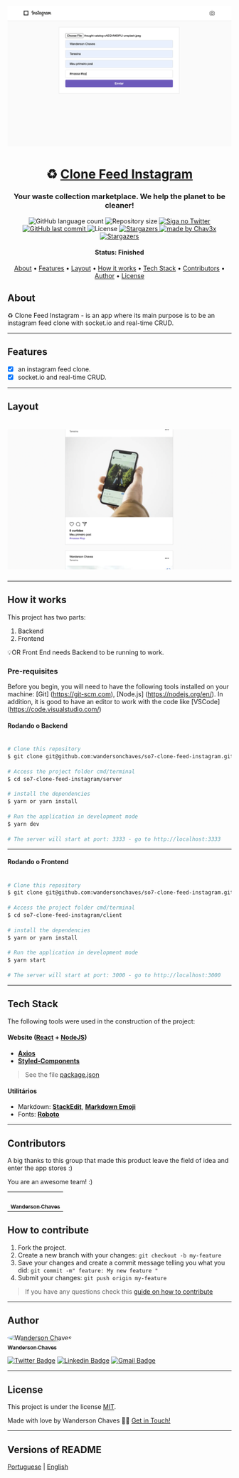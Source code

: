 <h1 align="center">
    <img alt="Clone Feed Instagram" title="#Clone Feed Instagram" src="./assets/banner.png" />
</h1>

<h1 align="center">
   ♻️ <a href="#"> Clone Feed Instagram </a>
</h1>

<h3 align="center">
    Your waste collection marketplace. We help the planet to be cleaner!
</h3>

<p align="center">
  <img alt="GitHub language count" src="https://img.shields.io/github/languages/count/wandersonchaves/so7-clone-feed-instagram?color=%2304D361">

  <img alt="Repository size" src="https://img.shields.io/github/repo-size/wandersonchaves/so7-clone-feed-instagram">

  <a href="https://www.twitter.com/wandchavesbr/">
    <img alt="Siga no Twitter" src="https://img.shields.io/twitter/url?url=https%3A%2F%2Fgithub.com%wandchavesbr">
  </a>
  
  <a href="https://github.com/wandersonchaves/so7-clone-feed-instagram/commits/master">
    <img alt="GitHub last commit" src="https://img.shields.io/github/last-commit/wandersonchaves/so7-clone-feed-instagram">
  </a>
    
   <img alt="License" src="https://img.shields.io/badge/license-MIT-brightgreen">
   <a href="https://github.com/wandersonchaves/so7-clone-feed-instagram/stargazers">
    <img alt="Stargazers" src="https://img.shields.io/github/stars/wandersonchaves/so7-clone-feed-instagram?style=social">
  </a>

  <a href="https://chav3x.com.br">
    <img alt="made by Chav3x" src="https://img.shields.io/badge/made%20by-Chav3x-%237519C1">
  </a>
  
  <a href="https://blog.chav3x.com.br/">
    <img alt="Stargazers" src="https://img.shields.io/badge/Blog-Chav3x-%237159c1?style=flat&logo=ghost">
    </a> 
</p>


<h4 align="center"> 
	 Status: Finished
</h4>

<p align="center">
 <a href="#about">About</a> •
 <a href="#features">Features</a> •
 <a href="#layout">Layout</a> • 
 <a href="#how-it-works">How it works</a> • 
 <a href="#tech-stack">Tech Stack</a> • 
 <a href="#contributors">Contributors</a> • 
 <a href="#author">Author</a> • 
 <a href="#user-content-license">License</a>

</p>


## About

♻️ Clone Feed Instagram - is an app where its main purpose is to be an instagram feed clone with socket.io and real-time CRUD.

---

## Features

- [x] an instagram feed clone.
- [x] socket.io and real-time CRUD.

---

## Layout

<h1 align="center">
    <img alt="Clone Feed Instagram" title="#Clone Feed Instagram" src="./assets/banner-2.png" />
</h1>

---


## How it works

This project has two parts:
1. Backend
2. Frontend

💡OR Front End needs Backend to be running to work.

### Pre-requisites

Before you begin, you will need to have the following tools installed on your machine:
[Git] (https://git-scm.com), [Node.js] (https://nodejs.org/en/).
In addition, it is good to have an editor to work with the code like [VSCode] (https://code.visualstudio.com/)

#### Rodando o Backend

```bash

# Clone this repository
$ git clone git@github.com:wandersonchaves/so7-clone-feed-instagram.git

# Access the project folder cmd/terminal
$ cd so7-clone-feed-instagram/server

# install the dependencies
$ yarn or yarn install

# Run the application in development mode
$ yarn dev 

# The server will start at port: 3333 - go to http://localhost:3333

```

---

#### Rodando o Frontend

```bash

# Clone this repository
$ git clone git@github.com:wandersonchaves/so7-clone-feed-instagram.git

# Access the project folder cmd/terminal
$ cd so7-clone-feed-instagram/client

# install the dependencies
$ yarn or yarn install

# Run the application in development mode
$ yarn start 

# The server will start at port: 3000 - go to http://localhost:3000

```

---

## Tech Stack

The following tools were used in the construction of the project:

#### **Website**  ([React](https://reactjs.org/) + [NodeJS](https://nodejs.org/en/))

-   **[Axios](https://github.com/axios/axios)**
-   **[Styled-Components](https://styled-components.com/)**

> See the file  [package.json](https://github.com/wandersonchaves/so7-clone-feed-instagram/blob/master/web/package.json)

#### [](https://github.com/wandersonchaves/so7-clone-feed-instagram#utilit%C3%A1rios)**Utilitários**

-   Markdown:  **[StackEdit](https://stackedit.io/)**,  **[Markdown Emoji](https://gist.github.com/rxaviers/7360908)**
-   Fonts:  **[Roboto](https://fonts.google.com/specimen/Roboto)**

---

## Contributors

A big thanks to this group that made this product leave the field of idea and enter the app stores :)

You are an awesome team! :)

<table>
  <tr>
    <td align="center"><a href="https://chav3x.com.br"><img style="border-radius: 50%;" src="https://avatars.githubusercontent.com/u/25234200?v=4" width="100px;" alt=""/><br /><sub><b>Wanderson Chaves</b></sub></a><br /><a href="https://chav3x.com.br/" title="Chav3x"></a></td>
  </tr>
</table>

## How to contribute

1. Fork the project.
2. Create a new branch with your changes: `git checkout -b my-feature`
3. Save your changes and create a commit message telling you what you did: `git commit -m" feature: My new feature "`
4. Submit your changes: `git push origin my-feature`
> If you have any questions check this [guide on how to contribute](./CONTRIBUTING.md)

---

## Author

<a href="https://blog.chav3x.com.br/author/wanderson/">
 <img style="border-radius: 50%;" src="https://avatars.githubusercontent.com/u/25234200?v=4" width="100px;" alt="Wanderson Chaves"/>
 <br />
 <sub><b>Wanderson Chaves</b></sub></a> <a href="https://blog.chav3x.com.br/author/wanderson/" title="Chav3x"></a>
 <br />

[![Twitter Badge](https://img.shields.io/badge/-@wandchavesbr-1ca0f1?style=flat-square&labelColor=1ca0f1&logo=twitter&logoColor=white&link=https://twitter.com/wandchavesbr)](https://twitter.com/wandchavesbr) [![Linkedin Badge](https://img.shields.io/badge/-Wanderson-blue?style=flat-square&logo=Linkedin&logoColor=white&link=https://www.linkedin.com/in/wanderson-chaves/)](https://www.linkedin.com/in/wanderson-chaves/) 
[![Gmail Badge](https://img.shields.io/badge/-wandersonscpibr@gmail.com-c14438?style=flat-square&logo=Gmail&logoColor=white&link=mailto:wandersonscpibr@gmail.com)](mailto:wandersonscpibr@gmail.com)

---

## License

This project is under the license [MIT](./LICENSE).

Made with love by Wanderson Chaves 👋🏽 [Get in Touch!](Https://www.linkedin.com/in/wanderson-chaves/)

---

##  Versions of README

[Portuguese](./README.md)  |  [English](./README-en.md)